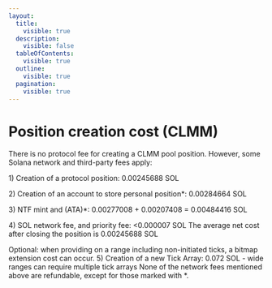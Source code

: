 ```yaml
---
layout:
  title:
    visible: true
  description:
    visible: false
  tableOfContents:
    visible: true
  outline:
    visible: true
  pagination:
    visible: true
---
```


# Position creation cost (CLMM)

There is no protocol fee for creating a CLMM pool position. However, some Solana network and third-party fees apply:

1\) Creation of a protocol position: 0.00245688 SOL

2\) Creation of an account to store personal position\*: 0.00284664 SOL

3\) NTF mint and (ATA)\*: 0.00277008 + 0.00207408 = 0.00484416 SOL

4\) SOL network fee, and priority fee: <0.000007 SOL The average net cost after closing the position is 0.00245688 SOL

Optional: when providing on a range including non-initiated ticks, a bitmap extension cost can occur. 5) Creation of a new Tick Array: 0.072 SOL - wide ranges can require multiple tick arrays None of the network fees mentioned above are refundable, except for those marked with \*.

